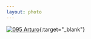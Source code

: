 ```yaml
---
layout: photo
---
```


[![095 Arturo](https://c1.staticflickr.com/1/666/21146130054_c679d41699_c.jpg)](https://www.flickr.com/photos/131440297@N08/21146130054/){:target="_blank"}
